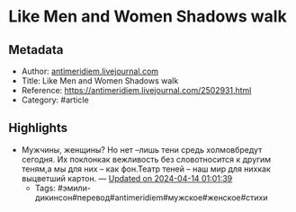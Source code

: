 # Like Men and Women Shadows walk

## Metadata
- Author: [antimeridiem.livejournal.com]()
- Title: Like Men and Women Shadows walk
- Reference: https://antimeridiem.livejournal.com/2502931.html
- Category: #article

## Highlights
- Мужчины, женщины? Но нет –лишь тени средь холмовбредут сегодня. Их поклонкак вежливость без словотносится к другим теням,а мы для них – как фон.Театр теней – наш мир для нихкак выцветший картон. — [Updated on 2024-04-14 01:01:39](https://hyp.is/Z9OzIvnhEe6mIhtJkIdlYA/antimeridiem.livejournal.com/2502931.html)
   - Tags: #эмили-дикинсон#перевод#antimeridiem#мужское#женское#стихи
